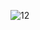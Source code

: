 ![12](https://github.com/VanHoang110802/DO_HOA_MAY_TINH/assets/108053955/e84382f0-92c7-4f69-9e4d-268fc4df5447)
